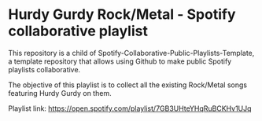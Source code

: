 # Hurdy Gurdy Rock/Metal - Spotify collaborative playlist

This repository is a child of Spotify-Collaborative-Public-Playlists-Template, a template repository that allows using Github to make public Spotify playlists collaborative.

The objective of this playlist is to collect all the existing Rock/Metal songs featuring Hurdy Gurdy on them.

Playlist link: https://open.spotify.com/playlist/7GB3UHteYHqRuBCKHv1UJq
